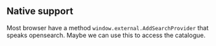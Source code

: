 ## Native support

Most browser have a method `window.external.AddSearchProvider` that speaks opensearch.
Maybe we can use this to access the catalogue.